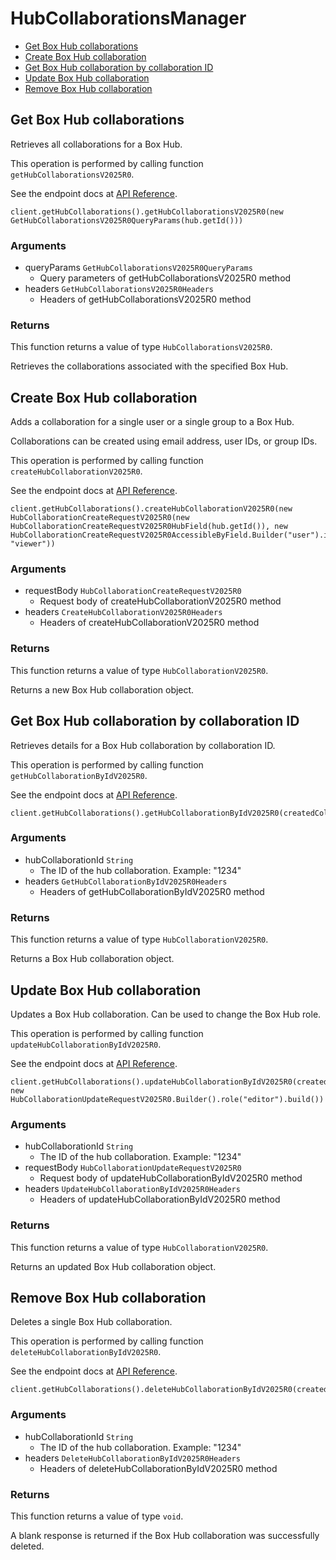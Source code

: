 # HubCollaborationsManager


- [Get Box Hub collaborations](#get-box-hub-collaborations)
- [Create Box Hub collaboration](#create-box-hub-collaboration)
- [Get Box Hub collaboration by collaboration ID](#get-box-hub-collaboration-by-collaboration-id)
- [Update Box Hub collaboration](#update-box-hub-collaboration)
- [Remove Box Hub collaboration](#remove-box-hub-collaboration)

## Get Box Hub collaborations

Retrieves all collaborations for a Box Hub.

This operation is performed by calling function `getHubCollaborationsV2025R0`.

See the endpoint docs at
[API Reference](https://developer.box.com/reference/v2025.0/get-hub-collaborations/).

<!-- sample get_hub_collaborations_v2025.0 -->
```
client.getHubCollaborations().getHubCollaborationsV2025R0(new GetHubCollaborationsV2025R0QueryParams(hub.getId()))
```

### Arguments

- queryParams `GetHubCollaborationsV2025R0QueryParams`
  - Query parameters of getHubCollaborationsV2025R0 method
- headers `GetHubCollaborationsV2025R0Headers`
  - Headers of getHubCollaborationsV2025R0 method


### Returns

This function returns a value of type `HubCollaborationsV2025R0`.

Retrieves the collaborations associated with the specified Box Hub.


## Create Box Hub collaboration

Adds a collaboration for a single user or a single group to a Box Hub.

Collaborations can be created using email address, user IDs, or group IDs.

This operation is performed by calling function `createHubCollaborationV2025R0`.

See the endpoint docs at
[API Reference](https://developer.box.com/reference/v2025.0/post-hub-collaborations/).

<!-- sample post_hub_collaborations_v2025.0 -->
```
client.getHubCollaborations().createHubCollaborationV2025R0(new HubCollaborationCreateRequestV2025R0(new HubCollaborationCreateRequestV2025R0HubField(hub.getId()), new HubCollaborationCreateRequestV2025R0AccessibleByField.Builder("user").id(user.getId()).build(), "viewer"))
```

### Arguments

- requestBody `HubCollaborationCreateRequestV2025R0`
  - Request body of createHubCollaborationV2025R0 method
- headers `CreateHubCollaborationV2025R0Headers`
  - Headers of createHubCollaborationV2025R0 method


### Returns

This function returns a value of type `HubCollaborationV2025R0`.

Returns a new Box Hub collaboration object.


## Get Box Hub collaboration by collaboration ID

Retrieves details for a Box Hub collaboration by collaboration ID.

This operation is performed by calling function `getHubCollaborationByIdV2025R0`.

See the endpoint docs at
[API Reference](https://developer.box.com/reference/v2025.0/get-hub-collaborations-id/).

<!-- sample get_hub_collaborations_id_v2025.0 -->
```
client.getHubCollaborations().getHubCollaborationByIdV2025R0(createdCollaboration.getId())
```

### Arguments

- hubCollaborationId `String`
  - The ID of the hub collaboration. Example: "1234"
- headers `GetHubCollaborationByIdV2025R0Headers`
  - Headers of getHubCollaborationByIdV2025R0 method


### Returns

This function returns a value of type `HubCollaborationV2025R0`.

Returns a Box Hub collaboration object.


## Update Box Hub collaboration

Updates a Box Hub collaboration.
Can be used to change the Box Hub role.

This operation is performed by calling function `updateHubCollaborationByIdV2025R0`.

See the endpoint docs at
[API Reference](https://developer.box.com/reference/v2025.0/put-hub-collaborations-id/).

<!-- sample put_hub_collaborations_id_v2025.0 -->
```
client.getHubCollaborations().updateHubCollaborationByIdV2025R0(createdCollaboration.getId(), new HubCollaborationUpdateRequestV2025R0.Builder().role("editor").build())
```

### Arguments

- hubCollaborationId `String`
  - The ID of the hub collaboration. Example: "1234"
- requestBody `HubCollaborationUpdateRequestV2025R0`
  - Request body of updateHubCollaborationByIdV2025R0 method
- headers `UpdateHubCollaborationByIdV2025R0Headers`
  - Headers of updateHubCollaborationByIdV2025R0 method


### Returns

This function returns a value of type `HubCollaborationV2025R0`.

Returns an updated Box Hub collaboration object.


## Remove Box Hub collaboration

Deletes a single Box Hub collaboration.

This operation is performed by calling function `deleteHubCollaborationByIdV2025R0`.

See the endpoint docs at
[API Reference](https://developer.box.com/reference/v2025.0/delete-hub-collaborations-id/).

<!-- sample delete_hub_collaborations_id_v2025.0 -->
```
client.getHubCollaborations().deleteHubCollaborationByIdV2025R0(createdCollaboration.getId())
```

### Arguments

- hubCollaborationId `String`
  - The ID of the hub collaboration. Example: "1234"
- headers `DeleteHubCollaborationByIdV2025R0Headers`
  - Headers of deleteHubCollaborationByIdV2025R0 method


### Returns

This function returns a value of type `void`.

A blank response is returned if the Box Hub collaboration was
successfully deleted.


